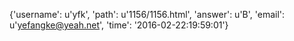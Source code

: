 {'username': u'yfk', 'path': u'1156/1156.html', 'answer': u'B', 'email': u'yefangke@yeah.net', 'time': '2016-02-22:19:59:01'}